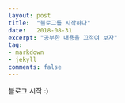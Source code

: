 ```yaml
---
layout: post
title:  "블로그를 시작하다"
date:   2018-08-31
excerpt: "공부한 내용을 끄적여 보자"
tag:
- markdown 
- jekyll
comments: false
---
```

블로그 시작 :)

